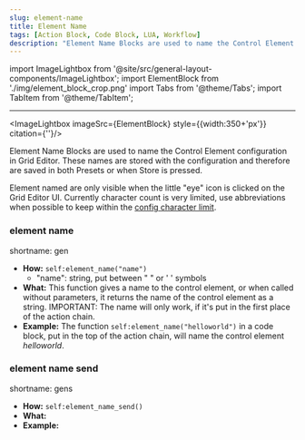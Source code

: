 ```yaml
---
slug: element-name
title: Element Name
tags: [Action Block, Code Block, LUA, Workflow]
description: "Element Name Blocks are used to name the Control Element configuration in Grid Editor. These names are stored with the configuration and therefore are saved in both Presets or when Store is pressed."
---
```

import ImageLightbox from '@site/src/general-layout-components/ImageLightbox';
import ElementBlock from './img/element_block_crop.png'
import Tabs from '@theme/Tabs';
import TabItem from '@theme/TabItem';

---

<Tabs>
  <TabItem value="About Element Names" label="About Element Names" default>

<ImageLightbox imageSrc={ElementBlock} style={{width:350+'px'}} citation={''}/>


Element Name Blocks are used to name the Control Element configuration in Grid Editor. These names are stored with the configuration and therefore are saved in both Presets or when Store is pressed.

Element named are only visible when the little "eye" icon is clicked on the Grid Editor UI. Currently character count is very limited, use abbreviations when possible to keep within the [config character limit](/docs/wiki/more/char-limit.md).

</TabItem>
  <TabItem value="Reference Manual Entry" label="Reference Manual Entry">

### element name

  shortname: gen

- **How:** `self:element_name("name")`
  - "name": string, put between " " or ' ' symbols
- **What:** This function gives a name to the control element, or when called without parameters, it returns the name of the control element as a string.
  IMPORTANT: The name will only work, if it's put in the first place of the action chain.
- **Example:** The function `self:element_name("helloworld")` in a code block, put in the top of the action chain, will name the control element *helloworld*.

### element name send

  shortname: gens

- **How:** `self:element_name_send()`
- **What:**
- **Example:**

</TabItem>
</Tabs>
